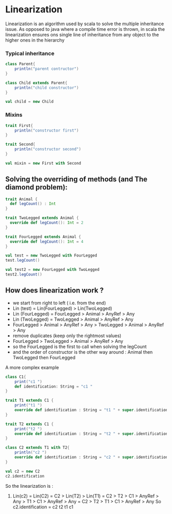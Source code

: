 # Linearization

Linearization is an algorithm used by scala to solve the multiple inheritance issue. 
As opposed to java where a compile time error is thrown, in scala the linearization ensures ons single
line of inheritance from any object to the higher ones in the hierarchy

### Typical inheritance
```scala mdoc 
class Parent{
    println("parent contructor")
}

class Child extends Parent{
    println("child constructor")
}

val child = new Child
```

### Mixins 
```scala mdoc
trait First{
    println("constructor first")
}

trait Second{
    println("constructor second")
}

val mixin = new First with Second
```

## Solving the overriding of methods (and The diamond problem): 
```scala mdoc
trait Animal {
  def legCount() : Int
}

trait TwoLegged extends Animal {
  override def legCount(): Int = 2
}

trait FourLegged extends Animal {
  override def legCount(): Int = 4
}

val test = new TwoLegged with FourLegged
test.legCount()

val test2 = new FourLegged with TwoLegged
test2.legCount()
```

## How does linearization work ? 
* we start from right to left ( i.e. from the end)
* Lin (test) = Lin(FourLegged) > Lin(TwoLegged)
* Lin (FourLegged) = FourLegged > Animal > AnyRef > Any
* Lin (TwoLegged) = TwoLegged > Animal > AnyRef > Any
* FourLegged > Animal > AnyRef > Any > TwoLegged > Animal > AnyRef > Any
* remove duplicates (keep only the rightmost values)
* FourLegged > TwoLegged > Animal > AnyRef > Any
* so the FourLegged is the first to call when solving the legCount
* and the order of constructor is the other way around : Animal then TwoLegged then FourLegged


A more complex example
```scala mdoc
class C1{
    print("c1 ") 
    def identification: String = "c1 "
}

trait T1 extends C1 {
    print("t1 ") 
    override def identification : String = "t1 " + super.identification
}

trait T2 extends C1 {
    print("t2 ")     
    override def identification : String = "t2 " + super.identification
}

class C2 extends T1 with T2{
    println("c2 ")
    override def identification : String = "c2 " + super.identification
} 

val c2 = new C2
c2.identification   
```
So the linearization is : 
1. Lin(c2) = Lin(C2)
 = C2 > Lin(T2) > Lin(T1)
 = C2 > T2 > C1 > AnyRef > Any > T1 > C1 > AnyRef > Any
 = C2 > T2 > T1 > C1 > AnyRef > Any
So c2.identification = c2 t2 t1 c1 
